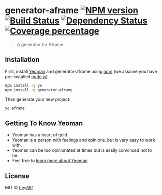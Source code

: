 # generator-aframe [![NPM version][npm-image]][npm-url] [![Build Status][travis-image]][travis-url] [![Dependency Status][daviddm-image]][daviddm-url] [![Coverage percentage][coveralls-image]][coveralls-url]
> A generator for Aframe

## Installation

First, install [Yeoman](http://yeoman.io) and generator-aframe using [npm](https://www.npmjs.com/) (we assume you have pre-installed [node.js](https://nodejs.org/)).

```bash
npm install -g yo
npm install -g generator-aframe
```

Then generate your new project:

```bash
yo aframe
```

## Getting To Know Yeoman

 * Yeoman has a heart of gold.
 * Yeoman is a person with feelings and opinions, but is very easy to work with.
 * Yeoman can be too opinionated at times but is easily convinced not to be.
 * Feel free to [learn more about Yeoman](http://yeoman.io/).

## License

MIT © [heyMP]()


[npm-image]: https://badge.fury.io/js/generator-aframe.svg
[npm-url]: https://npmjs.org/package/generator-aframe
[travis-image]: https://travis-ci.org/heyMP/generator-aframe.svg?branch=master
[travis-url]: https://travis-ci.org/heyMP/generator-aframe
[daviddm-image]: https://david-dm.org/heyMP/generator-aframe.svg?theme=shields.io
[daviddm-url]: https://david-dm.org/heyMP/generator-aframe
[coveralls-image]: https://coveralls.io/repos/heyMP/generator-aframe/badge.svg
[coveralls-url]: https://coveralls.io/r/heyMP/generator-aframe
